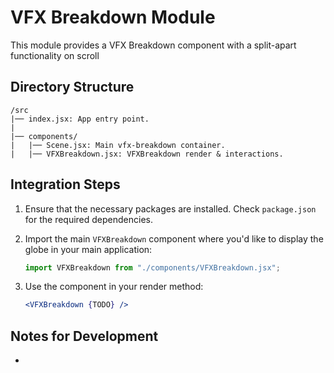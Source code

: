 # VFX Breakdown Module

This module provides a VFX Breakdown component with a split-apart functionality on scroll

## Directory Structure

```
/src
|── index.jsx: App entry point.
|
|── components/
|   |── Scene.jsx: Main vfx-breakdown container.
|   |── VFXBreakdown.jsx: VFXBreakdown render & interactions.
```

## Integration Steps

1. Ensure that the necessary packages are installed. Check `package.json` for the required dependencies.
2. Import the main `VFXBreakdown` component where you'd like to display the globe in your main application:
   ```jsx
   import VFXBreakdown from "./components/VFXBreakdown.jsx";
   ```
3. Use the component in your render method:

   ```jsx
   <VFXBreakdown {TODO} />
   ```

## Notes for Development

-
